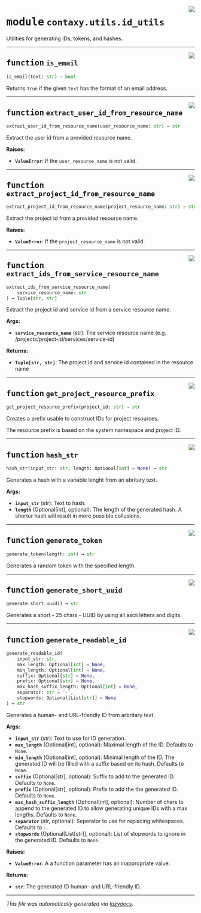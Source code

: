 <!-- markdownlint-disable -->

<a href="https://github.com/ml-tooling/contaxy/blob/main/backend/src/contaxy/utils/id_utils.py#L0"><img align="right" style="float:right;" src="https://img.shields.io/badge/-source-cccccc?style=flat-square"></a>

# <kbd>module</kbd> `contaxy.utils.id_utils`
Utilities for generating IDs, tokens, and hashes. 


---

<a href="https://github.com/ml-tooling/contaxy/blob/main/backend/src/contaxy/utils/id_utils.py#L22"><img align="right" style="float:right;" src="https://img.shields.io/badge/-source-cccccc?style=flat-square"></a>

## <kbd>function</kbd> `is_email`

```python
is_email(text: str) → bool
```

Returns `True` if the given `text` has the format of an email address. 


---

<a href="https://github.com/ml-tooling/contaxy/blob/main/backend/src/contaxy/utils/id_utils.py#L29"><img align="right" style="float:right;" src="https://img.shields.io/badge/-source-cccccc?style=flat-square"></a>

## <kbd>function</kbd> `extract_user_id_from_resource_name`

```python
extract_user_id_from_resource_name(user_resource_name: str) → str
```

Extract the user id from a provided resource name. 



**Raises:**
 
 - <b>`ValueError`</b>:  If the `user_resource_name` is not valid. 


---

<a href="https://github.com/ml-tooling/contaxy/blob/main/backend/src/contaxy/utils/id_utils.py#L44"><img align="right" style="float:right;" src="https://img.shields.io/badge/-source-cccccc?style=flat-square"></a>

## <kbd>function</kbd> `extract_project_id_from_resource_name`

```python
extract_project_id_from_resource_name(project_resource_name: str) → str
```

Extract the project id from a provided resource name. 



**Raises:**
 
 - <b>`ValueError`</b>:  If the `project_resource_name` is not valid. 


---

<a href="https://github.com/ml-tooling/contaxy/blob/main/backend/src/contaxy/utils/id_utils.py#L59"><img align="right" style="float:right;" src="https://img.shields.io/badge/-source-cccccc?style=flat-square"></a>

## <kbd>function</kbd> `extract_ids_from_service_resource_name`

```python
extract_ids_from_service_resource_name(
    service_resource_name: str
) → Tuple[str, str]
```

Extract the project id and service id from a service resource name. 



**Args:**
 
 - <b>`service_resource_name`</b> (str):  The service resource name (e.g. /projects/project-id/services/service-id) 



**Returns:**
 
 - <b>`Tuple[str, str]`</b>:  The project id and service id contained in the resource name 


---

<a href="https://github.com/ml-tooling/contaxy/blob/main/backend/src/contaxy/utils/id_utils.py#L79"><img align="right" style="float:right;" src="https://img.shields.io/badge/-source-cccccc?style=flat-square"></a>

## <kbd>function</kbd> `get_project_resource_prefix`

```python
get_project_resource_prefix(project_id: str) → str
```

Creates a prefix usable to construct IDs for project resources. 

The resource prefix is based on the system namespace and project ID. 


---

<a href="https://github.com/ml-tooling/contaxy/blob/main/backend/src/contaxy/utils/id_utils.py#L87"><img align="right" style="float:right;" src="https://img.shields.io/badge/-source-cccccc?style=flat-square"></a>

## <kbd>function</kbd> `hash_str`

```python
hash_str(input_str: str, length: Optional[int] = None) → str
```

Generates a hash with a variable lenght from an abritary text. 



**Args:**
 
 - <b>`input_str`</b> (str):  Text to hash. 
 - <b>`length`</b> (Optional[int], optional):  The length of the generated hash. A shorter hash will result in more possible collusions. 


---

<a href="https://github.com/ml-tooling/contaxy/blob/main/backend/src/contaxy/utils/id_utils.py#L111"><img align="right" style="float:right;" src="https://img.shields.io/badge/-source-cccccc?style=flat-square"></a>

## <kbd>function</kbd> `generate_token`

```python
generate_token(length: int) → str
```

Generates a random token with the specified length. 


---

<a href="https://github.com/ml-tooling/contaxy/blob/main/backend/src/contaxy/utils/id_utils.py#L118"><img align="right" style="float:right;" src="https://img.shields.io/badge/-source-cccccc?style=flat-square"></a>

## <kbd>function</kbd> `generate_short_uuid`

```python
generate_short_uuid() → str
```

Generates a short - 25 chars - UUID by using all ascii letters and digits. 


---

<a href="https://github.com/ml-tooling/contaxy/blob/main/backend/src/contaxy/utils/id_utils.py#L124"><img align="right" style="float:right;" src="https://img.shields.io/badge/-source-cccccc?style=flat-square"></a>

## <kbd>function</kbd> `generate_readable_id`

```python
generate_readable_id(
    input_str: str,
    max_length: Optional[int] = None,
    min_length: Optional[int] = None,
    suffix: Optional[str] = None,
    prefix: Optional[str] = None,
    max_hash_suffix_length: Optional[int] = None,
    separator: str = '-',
    stopwords: Optional[List[str]] = None
) → str
```

Generates a human- and URL-friendly ID from arbritary text. 



**Args:**
 
 - <b>`input_str`</b> (str):  Text to use for ID generation. 
 - <b>`max_length`</b> (Optional[int], optional):  Maximal length of the ID. Defaults to `None`. 
 - <b>`min_length`</b> (Optional[int], optional):  Minimal length of the ID. The generated ID will be filled with a suffix based on its hash. Defaults to `None`. 
 - <b>`suffix`</b> (Optional[str], optional):  Suffix to add to the generated ID. Defaults to `None`. 
 - <b>`prefix`</b> (Optional[str], optional):  Prefix to add the the generated ID. Defaults to `None`. 
 - <b>`max_hash_suffix_length`</b> (Optional[int], optional):  Number of chars to append to the generated ID to allow generating unique IDs with a max lengths. Defaults to `None`. 
 - <b>`separator`</b> (str, optional):  Seperator to use for replacing whitespaces. Defaults to `-`. 
 - <b>`stopwords`</b> (Optional[List[str]], optional):  List of stopwords to ignore in the generated ID. Defaults to `None`. 



**Raises:**
 
 - <b>`ValueError`</b>:  A a function parameter has an inappropriate value. 



**Returns:**
 
 - <b>`str`</b>:  The generated ID human- and URL-friendly ID. 




---

_This file was automatically generated via [lazydocs](https://github.com/ml-tooling/lazydocs)._
